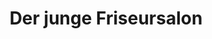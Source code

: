 ---
title: "Der junge Friseursalon"
url: /kernen-im-remstal/der-junge-friseursalon/
shop: Friseur
---